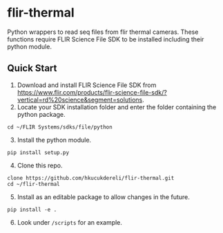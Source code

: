 # flir-thermal

Python wrappers to read seq files from flir thermal cameras. These functions require FLIR Science File SDK to be installed including their python module.

## Quick Start

1. Download and install FLIR Science File SDK from https://www.flir.com/products/flir-science-file-sdk/?vertical=rd%20science&segment=solutions.
2. Locate your SDK installation folder and enter the folder containing the python package.
```
cd ~/FLIR Systems/sdks/file/python
```
3. Install the python module.
```
pip install setup.py
```
4. Clone this repo.
```
clone https://github.com/hkucukdereli/flir-thermal.git
cd ~/flir-thermal
```
5. Install as an editable package to allow changes in the future.
```
pip install -e .
```
6. Look under ```/scripts``` for an example.
